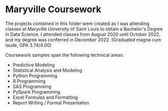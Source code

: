 # Maryville Coursework

The projects contained in this folder were created as I was attending classes at Maryville University of Saint Louis to obtain a Bachelor's Degree in Data Science. I attended classes from August 2020 until October 2022, and my degree was conferred in December 2022. (Graduated magna cum laude, GPA 3.74/4.00)

Coursework samples span the following technical areas:
- Predictive Modeling
- Statistical Analysis and Modeling
- Python Programming
- R Programming
- SAS Programming
- PySpark Programming
- Excel Formulas and Formatting
- Report Writing / Formal Presentation
